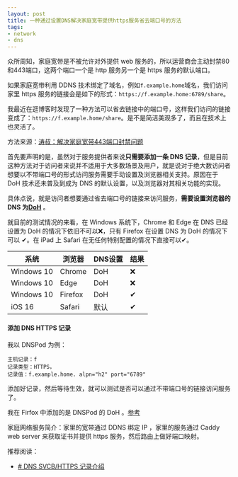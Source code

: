 ```yaml
---
layout: post
title: 一种通过设置DNS解决家庭宽带提供https服务省去端口号的方法
tags:
- network
- dns
---
```


众所周知，家庭宽带是不被允许对外提供 web 服务的，所以运营商会主动封禁80和443端口，这两个端口一个是 http 服务另一个是 https 服务的默认端口。

如果家庭宽带利用 DDNS 技术绑定了域名，例如`f.example.home`域名，我们访问家里 https 服务的链接会是如下的形式：`https://f.example.home:6789/share`。

我最近在逛博客时发现了一种方法可以省去链接中的端口号，这样我们访问的链接变成了：`https://f.example.home/share`。是不是简洁美观多了，而且在技术上也灵活了。

方法来源：[涛叔：解决家庭宽带443端口封禁问题](https://taoshu.in/http3-port.html)

首先要声明的是，虽然对于服务提供者来说**只需要添加一条 DNS 记录**，但是目前这种方法对于访问者来说并不适用于大多数场景及用户，就是说对于绝大数访问者想要以不带端口号的形式访问服务需要手动设置及浏览器相关支持。原因在于 DoH 技术还未普及到成为 DNS 的默认设置，以及浏览器对其相关功能的实现。

具体点说，就是访问者想要通过省去端口号的链接来访问服务，**需要设置浏览器的 DNS 为[DoH](https://support.mozilla.org/zh-TW/kb/firefox-dns-over-httpsdoh)**
。

就目前的测试情况的来看，在 Windows 系统下，Chrome 和 Edge 在 DNS 已经设置为 DoH 的情况下依旧不可以❌，只有 Firefox 在设置 DNS 为 DoH 的情况下可以 ✔。在 iPad 上 Safari 在无任何特别配置的情况下直接可以✔。

| 系统 | 浏览器 | DNS设置 | 结果|
| - | - | - | - |
| Windows 10| Chrome | DoH |❌|
| Windows 10| Edge | DoH |❌|
| Windows 10| Firefox | DoH |✔|
| iOS 16 | Safari | 默认 |✔|


#### 添加 DNS HTTPS 记录

我以 DNSPod 为例：

	主机记录：f
	记录类型：HTTPS，
	记录值：f.example.home. alpn="h2" port="6789"

添加好记录，然后等待生效，就可以测试是否可以通过不带端口号的链接访问服务了。

我在 Firfox 中添加的是 DNSPod 的 DoH 。[参考](https://docs.dnspod.cn/public-dns/dot-doh/)

家庭网络服务简介：家里的宽带通过 DDNS 绑定 IP ，家里的服务通过 Caddy web server 来获取证书并提供 https 服务，然后路由上做好端口映射。

推荐阅读：
- [# DNS SVCB/HTTPS 记录介绍](https://taoshu.in/dns/dns-svcb-https.html)